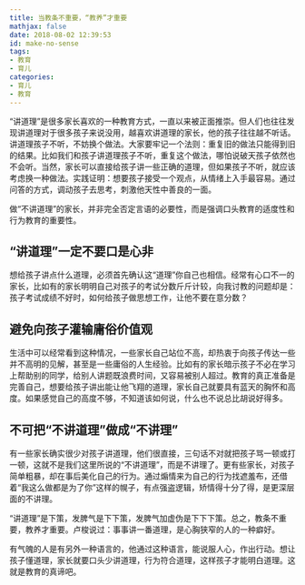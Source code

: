 ```yaml
---
title: 当教条不重要，“教养”才重要
mathjax: false
date: 2018-08-02 12:39:53
id: make-no-sense
tags:
- 教育
- 育儿
categories:
- 育儿
- 教育
---
```


“讲道理”是很多家长喜欢的一种教育方式，一直以来被正面推崇。但人们也往往发现讲道理对于很多孩子来说没用，越喜欢讲道理的家长，他的孩子往往越不听话。 讲道理孩子不听，不妨换个做法。大家要牢记一个法则：重复旧的做法只能得到旧的结果。比如我们和孩子讲道理孩子不听，重复这个做法，哪怕说破天孩子依然也不会听。当然，家长可以直接给孩子讲一些正确的道理，但如果孩子不听，就应该考虑换一种做法。实践证明：想要孩子接受一个观点，从情绪上入手最容易。通过问答的方式，调动孩子去思考，刺激他天性中善良的一面。

<!---more--->

做“不讲道理”的家长，并非完全否定言语的必要性，而是强调口头教育的适度性和行为教育的重要性。

## “讲道理”一定不要口是心非

想给孩子讲点什么道理，必须首先确认这“道理”你自己也相信。经常有心口不一的家长，比如有的家长明明自己对孩子的考试分数斤斤计较，向我讨教的问题却是：孩子考试成绩不好时，如何给孩子做思想工作，让他不要在意分数？

## 避免向孩子灌输庸俗价值观

生活中可以经常看到这种情况，一些家长自己站位不高，却热衷于向孩子传达一些并不高明的见解，甚至是一些庸俗的人生经验。比如有的家长暗示孩子不必在学习上帮助别的同学，给别人讲题既浪费时间，又容易被别人超过。教育的真正准备是完善自己，想要给孩子讲出能让他飞翔的道理，家长自己就要具有蓝天的胸怀和高度。如果感觉自己的高度不够，不知道该如何说，什么也不说总比胡说好得多。

## 不可把“不讲道理”做成“不讲理”

有一些家长确实很少对孩子讲道理，他们很直接，三句话不对就把孩子骂一顿或打一顿，这就不是我们这里所说的“不讲道理”，而是不讲理了。更有些家长，对孩子简单粗暴，却在事后美化自己的行为。通过煽情来为自己的行为找遮羞布，还借着“我这么做都是为了你”这样的幌子，有点强盗逻辑，矫情得十分了得，是更深层面的不讲理。

“讲道理”是下策，发脾气是下下策，发脾气加虚伪是下下下策。总之，教条不重要，教养才重要。卢梭说过：事事讲一番道理，是心胸狭窄的人的一种癖好。

有气魄的人是有另外一种语言的，他通过这种语言，能说服人心，作出行动。想让孩子懂道理，家长就要口头少讲道理，行为符合道理，这样孩子才能明白道理。这就是教育的真谛吧。